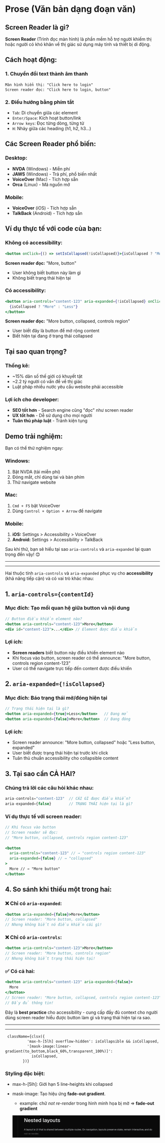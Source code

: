 # Prose (Văn bản dạng đoạn văn)

## Screen Reader là gì?

**Screen Reader** (Trình đọc màn hình) là phần mềm hỗ trợ người khiếm thị hoặc người có khó khăn về thị giác sử dụng máy tính và thiết bị di động.

## Cách hoạt động:

### 1. **Chuyển đổi text thành âm thanh**

```
Màn hình hiển thị: "Click here to login"
Screen reader đọc: "Click here to login, button"
```

### 2. **Điều hướng bằng phím tắt**

- `Tab`: Di chuyển giữa các element
- `Enter/Space`: Kích hoạt button/link
- `Arrow keys`: Đọc từng dòng, từng từ
- `H`: Nhảy giữa các heading (h1, h2, h3...)

## Các Screen Reader phổ biến:

### **Desktop:**

- **NVDA** (Windows) - Miễn phí
- **JAWS** (Windows) - Trả phí, phổ biến nhất
- **VoiceOver** (Mac) - Tích hợp sẵn
- **Orca** (Linux) - Mã nguồn mở

### **Mobile:**

- **VoiceOver** (iOS) - Tích hợp sẵn
- **TalkBack** (Android) - Tích hợp sẵn

## Ví dụ thực tế với code của bạn:

### **Không có accessibility:**

```jsx
<button onClick={() => setIsCollapsed(!isCollapsed)}>{isCollapsed ? "More" : "Less"}</button>
```

**Screen reader đọc:** "More, button"

- User không biết button này làm gì
- Không biết trạng thái hiện tại

### **Có accessibility:**

```jsx
<button aria-controls="content-123" aria-expanded={!isCollapsed} onClick={() => setIsCollapsed(!isCollapsed)}>
  {isCollapsed ? "More" : "Less"}
</button>
```

**Screen reader đọc:** "More button, collapsed, controls region"

- User biết đây là button để mở rộng content
- Biết hiện tại đang ở trạng thái collapsed

## Tại sao quan trọng?

### **Thống kê:**

- ~15% dân số thế giới có khuyết tật
- ~2.2 tỷ người có vấn đề về thị giác
- Luật pháp nhiều nước yêu cầu website phải accessible

### **Lợi ích cho developer:**

- **SEO tốt hơn** - Search engine cũng "đọc" như screen reader
- **UX tốt hơn** - Dễ sử dụng cho mọi người
- **Tuân thủ pháp luật** - Tránh kiện tụng

## Demo trải nghiệm:

Bạn có thể thử nghiệm ngay:

### **Windows:**

1. Bật NVDA (tải miễn phí)
2. Đóng mắt, chỉ dùng tai và bàn phím
3. Thử navigate website

### **Mac:**

1. `Cmd + F5` bật VoiceOver
2. Dùng `Control + Option + Arrow` để navigate

### **Mobile:**

1. **iOS:** Settings > Accessibility > VoiceOver
2. **Android:** Settings > Accessibility > TalkBack

Sau khi thử, bạn sẽ hiểu tại sao `aria-controls` và `aria-expanded` lại quan trọng đến vậy! 😊

---

---

Hai thuộc tính `aria-controls` và `aria-expanded` phục vụ cho **accessibility** (khả năng tiếp cận) và có vai trò khác nhau:

## 1. **`aria-controls={contentId}`**

### Mục đích: Tạo mối quan hệ giữa button và nội dung

```jsx
// Button điều khiển element nào?
<button aria-controls="content-123">More</button>
<div id="content-123">...</div> // Element được điều khiển
```

### Lợi ích:

- **Screen readers** biết button này điều khiển element nào
- Khi focus vào button, screen reader có thể announce: "More button, controls region content-123"
- User có thể navigate trực tiếp đến content được điều khiển

## 2. **`aria-expanded={!isCollapsed}`**

### Mục đích: Báo trạng thái mở/đóng hiện tại

```jsx
// Trạng thái hiện tại là gì?
<button aria-expanded={true}>Less</button>   // Đang mở
<button aria-expanded={false}>More</button>  // Đang đóng
```

### Lợi ích:

- Screen reader announce: "More button, collapsed" hoặc "Less button, expanded"
- User biết được trạng thái hiện tại trước khi click
- Tuân thủ chuẩn accessibility cho collapsible content

## 3. **Tại sao cần CẢ HAI?**

### Chúng trả lời các câu hỏi khác nhau:

```jsx
aria-controls="content-123"  // CÁI GÌ được điều khiển?
aria-expanded={false}        // TRẠNG THÁI hiện tại là gì?
```

### Ví dụ thực tế với screen reader:

```jsx
// Khi focus vào button
// Screen reader sẽ đọc:
// "More button, collapsed, controls region content-123"

<button
  aria-controls="content-123" // → "controls region content-123"
  aria-expanded={false} // → "collapsed"
>
  More // → "More button"
</button>
```

## 4. **So sánh khi thiếu một trong hai:**

### ❌ Chỉ có `aria-expanded`:

```jsx
<button aria-expanded={false}>More</button>
// Screen reader: "More button, collapsed"
// Nhưng không biết nó điều khiển cái gì!
```

### ❌ Chỉ có `aria-controls`:

```jsx
<button aria-controls="content-123">More</button>
// Screen reader: "More button, controls region"
// Nhưng không biết trạng thái hiện tại!
```

### ✅ Có cả hai:

```jsx
<button aria-controls="content-123" aria-expanded={false}>
  More
</button>
// Screen reader: "More button, collapsed, controls region content-123"
// Đầy đủ thông tin!
```

Đây là **best practice** cho accessibility - cung cấp đầy đủ context cho người dùng screen reader hiểu được button làm gì và trạng thái hiện tại ra sao.

---

---

```tsx
 className={clsx({
          'max-h-[5lh] overflow-hidden': isCollapsible && isCollapsed,
          '[mask-image:linear-gradient(to_bottom,black_60%,transparent_100%)]':
            isCollapsed,
        })}
```

### Styling đặc biệt:

- max-h-[5lh]: Giới hạn 5 line-heights khi collapsed

- mask-image: Tạo hiệu ứng **fade-out gradient**.

  - example: chữ _not re-render_ trong hình minh họa bị mờ => **fade-out gradient**

  ![Images Demo](../images/prose/1.webp)
